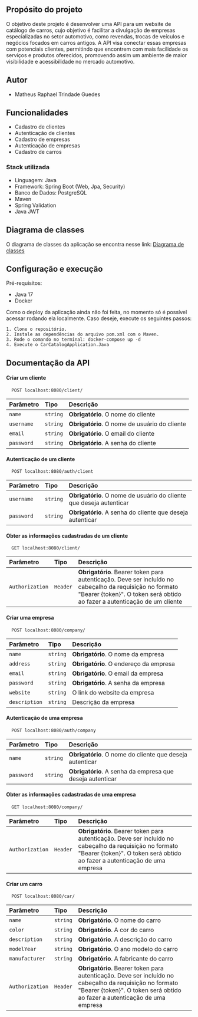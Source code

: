 
## Propósito do projeto
O objetivo deste projeto é desenvolver uma API 
para um website de catálogo de carros, cujo 
objetivo é facilitar a divulgação de 
empresas especializadas no setor automotivo, 
como revendas, trocas de veículos e 
negócios focados em carros antigos. 
A API visa conectar essas empresas com 
potenciais clientes, permitindo que 
encontrem com mais facilidade os 
serviços e produtos oferecidos, 
promovendo assim um ambiente de 
maior visibilidade e acessibilidade 
no mercado automotivo.
## Autor

- Matheus Raphael Trindade Guedes

## Funcionalidades

- Cadastro de clientes
- Autenticação de clientes
- Cadastro de empresas
- Autenticação de empresas
- Cadastro de carros

### Stack utilizada

- Linguagem: Java
- Framework: Spring Boot (Web, Jpa, Security)
- Banco de Dados: PostgreSQL
- Maven
- Spring Validation
- Java JWT

## Diagrama de classes

O diagrama de classes da aplicação se encontra nesse link: [Diagrama de classes](https://www.planttext.com/api/plantuml/svg/nLVRRjiu47tNL-ZHGTn-GH3KjTtMksrJvDB5eYW2bfmutAL8BKabDOh-UocHadcJOnjPr2-Mo9apXtEbNYcDf6ugLc26b2hdIBuH3IVBxnXgJGKlVnIb-Pqc6vEJucVHQucgHdmpefdRzBLl58mOJNTylQMKGdu0fT0Q5jSNJkd5bPQKhylARWHhTnGOiT2HyYJKcfQ-Xc-p9_8ESS90pWNNKZ3pr9jtc5UYaHXwFFlcB8z2J7RedbZbIr2ru0gMN5EzENjFbJwBZd9-Njvto1z0tmioa-kc0gu_2lqPCUgvyedz4hnppnfzFsVKo5t2VmqedJgyCS7Yg0ezNXlbHo6TqtCeaqXzS7slEiB2-Y6bWJ0shhZLub_WTkEzCClmlQOIr2tbAPK1QfB1c9QHliVdanHtbC5Jb1AlP5q55QBChjpSh1ObTKuRCpBnq0Ud9LxiKAUbG_HhjiEpUTJpzUqUJJuNUHC3ZDW2QRYc5PHOWdaaCntJkOHQAAg5x2cTNdIvYDYPp_VSr2KdhpStZig5NBRsHrEfOtTo062CbCr18pn72g9WAp2dqt_2ngucvyBHWXNxvBorv5WGqqpgy7r7pfhC1Dnec6HB56KM_IJe0f4zpdCI3tAjvniiOkzbhC2E8ZXQFWCFb_HM80wqdLrxb7IcqGswsKeTQszMwtdwMu9rQ8Dp-O7a7Xx0WWaPh11GMDAktiBHR3A3_GqebAuGR-uGreqqQREz7DJaDpCmje_eai_APMiMsv2kzcwhLlw80o12J3geWxgyMto4RwO2OVVfdwQEvAvnq4UbRzqVpG5cdCnRltV_pb7PukkYuwQYS-bjEnqx6zsbAiAVCVPwiyKCOv5CbfZRYWICdFz3-okINgXtdTyFhE-3Q1RkCGV7a7o8N4-8-t4GB-o_3PyGyGWOLd3_b1goz69ZYODml7B8V0ggP60Nh6B_pMEv00P7kUD1K18E8IEqsfKLRq4RL3Kaug4MkyIEGTelXeX6nlGVVrtR0Md6wGCbsy-TxAtdT06jTudHAX_QZugspDjPqwTKDtX2-Fy7-CgSIvg0MV9lADDR2-cP_ddKuOeNAIAizehhzax89k-qhgz0FfZmkxjLAUt_j0psxFGrc_PXMbgW-JsYt9JRy9oXdH3sgVvkaYQDvaWZ9jQpkcOK8__JtNIQFYXVlfP8hbMdcRsaldnvdl-qAzBBTYpRW-mXkeKDhfwjM7oNB78NuwsWrIoojzD4AcmZtNRIgfAUsedrFR78Ta8FoOabhIX46MiVeLIsObgHf5oAA4kTqB3z2ZXfAlOB)

## Configuração e execução

Pré-requisitos:
- Java 17
- Docker

Como o deploy da aplicação ainda não foi feita, no momento só é possível acessar rodando ela localmente. Caso deseje, execute os seguintes passos:

    1. Clone o repositório.
    2. Instale as dependências do arquivo pom.xml com o Maven.
    3. Rode o comando no terminal: docker-compose up -d
    4. Execute o CarCatalogApplication.Java




## Documentação da API

#### Criar um cliente

```http
  POST localhost:8080/client/
```

| Parâmetro   | Tipo       | Descrição                           |
| :---------- | :--------- | :---------------------------------- |
| `name` | `string` | **Obrigatório**. O nome do cliente |
| `username`  | `string` | **Obrigatório**. O nome de usuário do cliente |
| `email` | `string` | **Obrigatório**. O email do cliente |
| `password` | `string` | **Obrigatório**. A senha do cliente |



#### Autenticação de um cliente

```http
  POST localhost:8080/auth/client
```

| Parâmetro   | Tipo       | Descrição                                   |
| :---------- | :--------- | :------------------------------------------ |
| `username`      | `string` | **Obrigatório**. O nome de usuário do cliente que deseja autenticar |
| `password`      | `string` | **Obrigatório**. A senha do cliente que deseja autenticar |


#### Obter as informações cadastradas de um cliente

```http
  GET localhost:8080/client/
```

| Parâmetro   | Tipo       | Descrição                                   |
| :---------- | :--------- | :------------------------------------------ |
| `Authorization`      | `Header` | **Obrigatório**. Bearer token para autenticação. Deve ser incluído no cabeçalho da requisição no formato "Bearer {token}". O token será obtido ao fazer a autenticação de um cliente |

#### Criar uma empresa

```http
  POST localhost:8080/company/
```

| Parâmetro   | Tipo       | Descrição                           |
| :---------- | :--------- | :---------------------------------- |
| `name` | `string` | **Obrigatório**. O nome da empresa |
| `address`  | `string` | **Obrigatório**. O endereço da empresa |
| `email` | `string` | **Obrigatório**. O email da empresa |
| `password` | `string` | **Obrigatório**. A senha da empresa |
| `website` | `string` | O link do website da empresa |
| `description` | `string` | Descrição da empresa |

#### Autenticação de uma empresa

```http
  POST localhost:8080/auth/company
```

| Parâmetro   | Tipo       | Descrição                                   |
| :---------- | :--------- | :------------------------------------------ |
| `name`      | `string` | **Obrigatório**. O nome do cliente que deseja autenticar |
| `password`      | `string` | **Obrigatório**. A senha da empresa que deseja autenticar |

#### Obter as informações cadastradas de uma empresa

```http
  GET localhost:8080/company/
```

| Parâmetro   | Tipo       | Descrição                                   |
| :---------- | :--------- | :------------------------------------------ |
| `Authorization`      | `Header` | **Obrigatório**. Bearer token para autenticação. Deve ser incluído no cabeçalho da requisição no formato "Bearer {token}". O token será obtido ao fazer a autenticação de uma empresa |

#### Criar um carro

```http
  POST localhost:8080/car/
```

| Parâmetro   | Tipo       | Descrição                           |
| :---------- | :--------- | :---------------------------------- |
| `name` | `string` | **Obrigatório**. O nome do carro |
| `color`  | `string` | **Obrigatório**. A cor do carro |
| `description` | `string` | **Obrigatório**. A descrição do carro |
| `modelYear` | `string` | **Obrigatório**. O ano modelo do carro |
| `manufacturer` | `string` | **Obrigatório**. A fabricante do carro |
| `Authorization`      | `Header` | **Obrigatório**. Bearer token para autenticação. Deve ser incluído no cabeçalho da requisição no formato "Bearer {token}". O token será obtido ao fazer a autenticação de uma empresa |